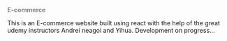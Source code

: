 <b style="color:gray;">E-commerce</b>


This is an E-commerce website built using react with the help of the great udemy instructors  Andrei neagoi and Yihua. Development on progress...
